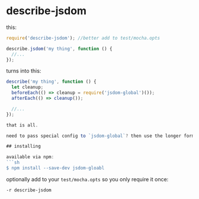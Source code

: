 # describe-jsdom

this:
```js
require('describe-jsdom'); //better add to test/mocha.opts

describe.jsdom('my thing', function () {
  //...
});
```

turns into this:
```js
describe('my thing', function () {
  let cleanup;
  beforeEach(() => cleanup = require('jsdom-global')());
  afterEach(() => cleanup());

  //...
});

that is all.

need to pass special config to `jsdom-global`? then use the longer form as shown above :P

## installing

available via npm:
```sh
$ npm install --save-dev jsdom-gloabl
```

optionally add to your `test/mocha.opts` so you only require it once:
```sh
-r describe-jsdom
```

